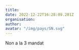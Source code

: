 ```yaml
---
title: 
date: 2022-12-22T16:28:09.201Z
organisation: 
author: 
avatar: "/img/pays/SN.svg"
---
```


Non a la 3 mandat 